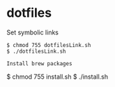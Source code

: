 # dotfiles
Set symbolic links
```
$ chmod 755 dotfilesLink.sh
$ ./dotfilesLink.sh

Install brew packages
```
$ chmod 755 install.sh
$ ./install.sh

```
